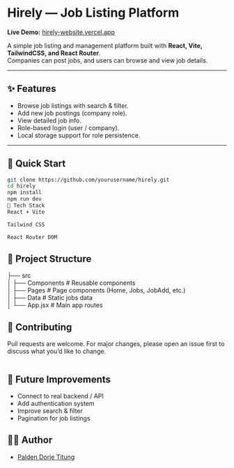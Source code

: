 # Hirely — Job Listing Platform

**Live Demo:** [hirely-website.vercel.app](https://hirely-website.vercel.app/jobs)

A simple job listing and management platform built with **React, Vite, TailwindCSS, and React Router**.  
Companies can post jobs, and users can browse and view job details.

---

## ✨ Features

- Browse job listings with search & filter.
- Add new job postings (company role).
- View detailed job info.
- Role-based login (user / company).
- Local storage support for role persistence.

---

## 🚀 Quick Start

```bash
git clone https://github.com/yourusername/hirely.git
cd hirely
npm install
npm run dev
📌 Tech Stack
React + Vite

Tailwind CSS

React Router DOM
```

## 📂 Project Structure

├── src  
│ ├── Components # Reusable components  
│ ├── Pages # Page components (Home, Jobs, JobAdd, etc.)  
│ ├── Data # Static jobs data  
│ └── App.jsx # Main app routes

## 🤝 Contributing

Pull requests are welcome. For major changes, please open an issue first to discuss what you’d like to change.

```

```

## 🔮 Future Improvements

- Connect to real backend / API
- Add authentication system
- Improve search & filter
- Pagination for job listings

## 👨‍💻 Author

- [Palden Dorje Titung](https://github.com/paldentitung)

```

```
